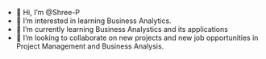 - 👋 Hi, I’m @Shree-P
- 👀 I’m interested in learning Business Analytics. 
- 🌱 I’m currently learning Business Analystics and its applications
- 💞️ I’m looking to collaborate on new projects and new job opportunities in Project Management and Business Analysis.

<!---
Shree-P/Shree-P is a ✨ special ✨ repository because its `README.md` (this file) appears on your GitHub profile.
You can click the Preview link to take a look at your changes.
--->
